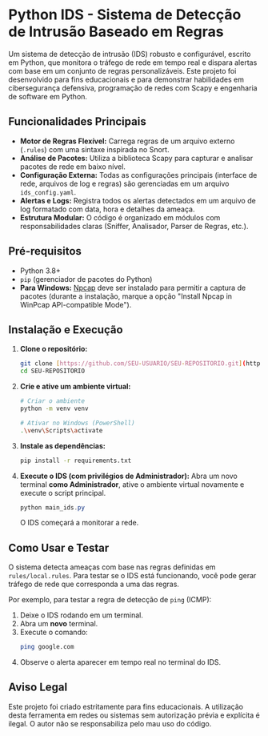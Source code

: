 # Python IDS - Sistema de Detecção de Intrusão Baseado em Regras

Um sistema de detecção de intrusão (IDS) robusto e configurável, escrito em Python, que monitora o tráfego de rede em tempo real e dispara alertas com base em um conjunto de regras personalizáveis. Este projeto foi desenvolvido para fins educacionais e para demonstrar habilidades em cibersegurança defensiva, programação de redes com Scapy e engenharia de software em Python.

## Funcionalidades Principais

- **Motor de Regras Flexível:** Carrega regras de um arquivo externo (`.rules`) com uma sintaxe inspirada no Snort.
- **Análise de Pacotes:** Utiliza a biblioteca Scapy para capturar e analisar pacotes de rede em baixo nível.
- **Configuração Externa:** Todas as configurações principais (interface de rede, arquivos de log e regras) são gerenciadas em um arquivo `ids_config.yaml`.
- **Alertas e Logs:** Registra todos os alertas detectados em um arquivo de log formatado com data, hora e detalhes da ameaça.
- **Estrutura Modular:** O código é organizado em módulos com responsabilidades claras (Sniffer, Analisador, Parser de Regras, etc.).

## Pré-requisitos

- Python 3.8+
- `pip` (gerenciador de pacotes do Python)
- **Para Windows:** [Npcap](https://npcap.com/) deve ser instalado para permitir a captura de pacotes (durante a instalação, marque a opção "Install Npcap in WinPcap API-compatible Mode").

## Instalação e Execução

1.  **Clone o repositório:**
    ```bash
    git clone [https://github.com/SEU-USUARIO/SEU-REPOSITORIO.git](https://github.com/SEU-USUARIO/SEU-REPOSITORIO.git)
    cd SEU-REPOSITORIO
    ```

2.  **Crie e ative um ambiente virtual:**
    ```bash
    # Criar o ambiente
    python -m venv venv

    # Ativar no Windows (PowerShell)
    .\venv\Scripts\activate
    ```

3.  **Instale as dependências:**
    ```bash
    pip install -r requirements.txt
    ```

4.  **Execute o IDS (com privilégios de Administrador):**
    Abra um novo terminal **como Administrador**, ative o ambiente virtual novamente e execute o script principal.
    ```powershell
    python main_ids.py
    ```
    O IDS começará a monitorar a rede.

## Como Usar e Testar

O sistema detecta ameaças com base nas regras definidas em `rules/local.rules`. Para testar se o IDS está funcionando, você pode gerar tráfego de rede que corresponda a uma das regras.

Por exemplo, para testar a regra de detecção de `ping` (ICMP):
1.  Deixe o IDS rodando em um terminal.
2.  Abra um **novo** terminal.
3.  Execute o comando:
    ```bash
    ping google.com
    ```
4.  Observe o alerta aparecer em tempo real no terminal do IDS.

## Aviso Legal

Este projeto foi criado estritamente para fins educacionais. A utilização desta ferramenta em redes ou sistemas sem autorização prévia e explícita é ilegal. O autor não se responsabiliza pelo mau uso do código.